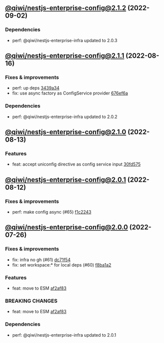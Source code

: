 ## [@qiwi/nestjs-enterprise-config@2.1.2](https://github.com/qiwi/nestjs-enterprise/compare/2022.8.16-qiwi.nestjs-enterprise-config.2.1.1-f0...2022.9.2-qiwi.nestjs-enterprise-config.2.1.2-f0) (2022-09-02)

### Dependencies
* perf: @qiwi/nestjs-enterprise-infra updated to 2.0.3

## [@qiwi/nestjs-enterprise-config@2.1.1](https://github.com/qiwi/nestjs-enterprise/compare/2022.8.13-qiwi.nestjs-enterprise-config.2.1.0-f0...2022.8.16-qiwi.nestjs-enterprise-config.2.1.1-f0) (2022-08-16)

### Fixes & improvements
* perf: up deps [3439a34](https://github.com/qiwi/nestjs-enterprise/commit/3439a34c5086ce29ba53f8515791e9c93a5537b0)
* fix: use async factory as ConfigService provider [676ef6a](https://github.com/qiwi/nestjs-enterprise/commit/676ef6ad37e536564bf9b116560d727b237cf8e7)

### Dependencies
* perf: @qiwi/nestjs-enterprise-infra updated to 2.0.2

## [@qiwi/nestjs-enterprise-config@2.1.0](https://github.com/qiwi/nestjs-enterprise/compare/2022.8.12-qiwi.nestjs-enterprise-config.2.0.1-f0...2022.8.13-qiwi.nestjs-enterprise-config.2.1.0-f0) (2022-08-13)

### Features
* feat: accept uniconfig directive as config service input [30fd575](https://github.com/qiwi/nestjs-enterprise/commit/30fd57525904d77316fae0b33a06df5022673ca2)

## [@qiwi/nestjs-enterprise-config@2.0.1](https://github.com/qiwi/nestjs-enterprise/compare/2022.7.26-qiwi.nestjs-enterprise-config.2.0.0-f0...2022.8.12-qiwi.nestjs-enterprise-config.2.0.1-f0) (2022-08-12)

### Fixes & improvements
* perf: make config async (#65) [f1c2243](https://github.com/qiwi/nestjs-enterprise/commit/f1c2243535f453f0525c1aae32fd9ff5612b8e19)

## [@qiwi/nestjs-enterprise-config@2.0.0](https://github.com/qiwi/nestjs-enterprise/compare/@qiwi/nestjs-enterprise-config@1.4.1...2022.7.26-qiwi.nestjs-enterprise-config.2.0.0-f0) (2022-07-26)

### Fixes & improvements
* fix: infra no gh (#61) [dc71f54](https://github.com/qiwi/nestjs-enterprise/commit/dc71f54d30490ec40dbb1fac0a11b39d4d0cf6c4)
* fix: set workspace:* for local deps (#60) [f8ba1a2](https://github.com/qiwi/nestjs-enterprise/commit/f8ba1a2fcdaa0dcaeed32eb3646379bac811122c)

### Features
* feat: move to ESM [af2af83](https://github.com/qiwi/nestjs-enterprise/commit/af2af837c7dde3a49208e6ce758aacfbd0260f52)

### BREAKING CHANGES
* feat: move to ESM [af2af83](https://github.com/qiwi/nestjs-enterprise/commit/af2af837c7dde3a49208e6ce758aacfbd0260f52)

### Dependencies
* perf: @qiwi/nestjs-enterprise-infra updated to 2.0.1
